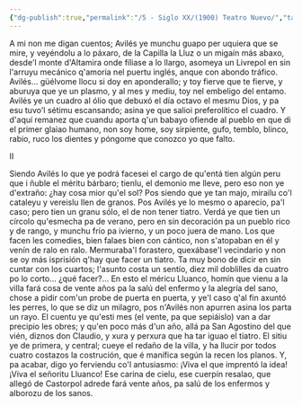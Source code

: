 ```yaml
---
{"dg-publish":true,"permalink":"/5 - Siglo XX/(1900) Teatro Nuevo/","tags":["#Siglo_20","central","a1900","José_Fernández_Quevedo_y_Llanos","escrito","Avilés","poema"]}
---
```



A mi non me digan cuentos;
Avilés ye munchu guapo
per uquiera que se mire,
y veyéndolu a lo páxaro,
de la Capilla la Lluz
o un migaín más abaxo,
desde'l monte d'Altamira
onde fíliase a lo llargo,
asomeya un Livrepol
en sin l'arruyu mecánico
q'amoria nel puertu inglés,
anque con abondo tráfico.
Avilés... güélvome llocu
si doy en aponderallo;
y toy fierve que te fierve,
y aburuya que ye un plasmo,
y al mes y mediu, toy nel
embeligo del entamo.
Avilés ye un cuadro al ólio
que debuxó el día octavo
el mesmu Dios, y pa esu
tuvo'l sétimu escansando;
asina ye que salioi
preferolítico el cuadro.
Y d'aquí remanez que
cuandu aporta q'un babayo
ofiende al pueblo en que di
el primer glaiao humano,
non soy home, soy sirpiente,
gufo, temblo, blinco, rabio,
ruco los dientes y póngome
que conozco yo que falto.

II

Siendo Avilés lo que ye
podrá facesei el cargo
de qu'entá tien algún peru
que i ñuble el méritu bárbaro;
tienlu, el demonio me lleve,
pero eso non ye d'extraño:
¿hay cosa mior qu'el sol?
Pos siendo que ye tan majo,
mirailu co'l cataleyu
y vereislu llen de granos.
Pos Avilés ye lo mesmo
o aparecío, pa'l caso;
pero tien un granu sólo,
el de non tener tiatro.
Verdá ye que tien un círcolo
qu'esmecha pa de verano,
pero en sin decoración
pa un pueblo rico y de rango,
y munchu frío pa ivierno,
y un poco juera de mano.
Los que facen les comedies,
bien falaes bien con cántico,
non s'atopaban en él
y venín de ralo en ralo.
Mermuraba'l forastero,
quexábase'l vecindario
y non se oy más isprisión
q'hay que facer un tiatro.
Ta muy bono de dicir
en sin cuntar con los cuartos;
l'asunto costa un sentío,
diez mil doblilles da cuatro
po lo corto... ¿qué facer?...
En esto el méricu Lluanco,
homín que vienu a la villa
fará cosa de vente años
pa la salú del enfermo
y la alegría del sano,
chose a pidir com'un probe
de puerta en puerta, y ye'l caso
q'al fin axuntó les perres,
lo que se diz un milagro,
pos n'Avilés non apurren
asina los parta un rayo.
El cuentu ye qu'esti mes
(el vente, pa que sepiáislo)
van a dar precipio les obres;
y qu'en poco más d'un año,
allá pa San Agostino
del que vién, diznos don Claudio,
y xura y perxura que
ha tar iguao el tiatro.
El sitiu ye de primera,
y central; cueye el redaño
de la villa, y ha llucir
por todos cuatro costazos
la costrución, que é manífica
según la recen los planos.
Y, pa acabar, digo yo
ferviendu co'l antusiasmo:
¡Viva el que imprentó la idea!
¡Viva el señoritu Lluanco!
Ese carina de cielu,
ese cuerpín resalao,
que allegó de Castorpol
adrede fará vente años,
pa salú de los enfermos
y alborozu de los sanos.